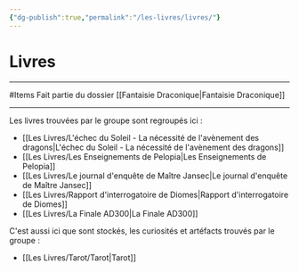 ```yaml
---
{"dg-publish":true,"permalink":"/les-livres/livres/"}
---
```


# Livres
---
#Items 
Fait partie du dossier [[Fantaisie Draconique\|Fantaisie Draconique]]

-------
Les livres trouvées par le groupe sont regroupés ici :
- [[Les Livres/L'échec du Soleil - La nécessité de l'avènement des dragons\|L'échec du Soleil - La nécessité de l'avènement des dragons]]
- [[Les Livres/Les Enseignements de Pelopia\|Les Enseignements de Pelopia]]
- [[Les Livres/Le journal d'enquête de Maître Jansec\|Le journal d'enquête de Maître Jansec]]
- [[Les Livres/Rapport d'interrogatoire de Diomes\|Rapport d'interrogatoire de Diomes]]
- [[Les Livres/La Finale AD300\|La Finale AD300]]

C'est aussi ici que sont stockés, les curiosités et artéfacts trouvés par le groupe :
- [[Les Livres/Tarot/Tarot\|Tarot]]